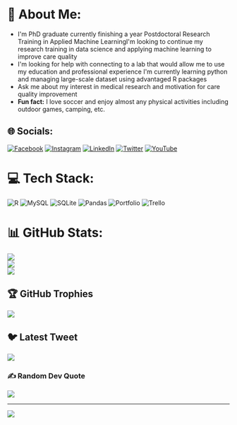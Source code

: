 # 💫 About Me:
- I'm PhD graduate currently finishing a year Postdoctoral Research Training in Applied Machine LearningI'm looking to continue my research training in data science and applying machine learning to improve care quality<br>
- I'm looking for help with connecting to a lab that would allow me to use my education and professional experience I'm currently learning python and managing large-scale dataset using advantaged R packages<br>
- Ask me about my interest in medical research and motivation for care quality improvement<br>
- **Fun fact:** I love soccer and enjoy almost any physical activities including outdoor games, camping, etc.


## 🌐 Socials:
[![Facebook](https://img.shields.io/badge/Facebook-%231877F2.svg?logo=Facebook&logoColor=white)](https://facebook.com/https://www.facebook.com/people/George-Karway/pfbid0Q3scfmvAWdznogjcttGMKBYAaXt1UaV5LnY89X9RXemTkqNCQe3F99BbKVzrKp4Ul/) [![Instagram](https://img.shields.io/badge/Instagram-%23E4405F.svg?logo=Instagram&logoColor=white)](https://instagram.com/georgekarway) [![LinkedIn](https://img.shields.io/badge/LinkedIn-%230077B5.svg?logo=linkedin&logoColor=white)](https://linkedin.com/in/george-karway) [![Twitter](https://img.shields.io/badge/Twitter-%231DA1F2.svg?logo=Twitter&logoColor=white)](https://twitter.com/karway03) [![YouTube](https://img.shields.io/badge/YouTube-%23FF0000.svg?logo=YouTube&logoColor=white)](https://youtube.com/@@georgekarway6838) 

# 💻 Tech Stack:
![R](https://img.shields.io/badge/r-%23276DC3.svg?style=flat&logo=r&logoColor=white) ![MySQL](https://img.shields.io/badge/mysql-%2300f.svg?style=flat&logo=mysql&logoColor=white) ![SQLite](https://img.shields.io/badge/sqlite-%2307405e.svg?style=flat&logo=sqlite&logoColor=white) ![Pandas](https://img.shields.io/badge/pandas-%23150458.svg?style=flat&logo=pandas&logoColor=white) ![Portfolio](https://img.shields.io/badge/Portfolio-%23000000.svg?style=flat&logo=firefox&logoColor=#FF7139) ![Trello](https://img.shields.io/badge/Trello-%23026AA7.svg?style=flat&logo=Trello&logoColor=white)
# 📊 GitHub Stats:
![](https://github-readme-stats.vercel.app/api?username=gkarway&theme=dark&hide_border=true&include_all_commits=true&count_private=true)<br/>
![](https://github-readme-streak-stats.herokuapp.com/?user=gkarway&theme=dark&hide_border=true)<br/>
![](https://github-readme-stats.vercel.app/api/top-langs/?username=gkarway&theme=dark&hide_border=true&include_all_commits=true&count_private=true&layout=compact)

## 🏆 GitHub Trophies
![](https://github-profile-trophy.vercel.app/?username=gkarway&theme=radical&no-frame=false&no-bg=true&margin-w=4)

## 🐦 Latest Tweet
[![](https://gtce.itsvg.in/api?username=karway03)](https://github.com/VishwaGauravIn/github-twitter-card-embed)

### ✍️ Random Dev Quote
![](https://quotes-github-readme.vercel.app/api?type=horizontal&theme=radical)

---
[![](https://visitcount.itsvg.in/api?id=gkarway&icon=0&color=0)](https://visitcount.itsvg.in)

<!-- Proudly created with GPRM ( https://gprm.itsvg.in ) -->
